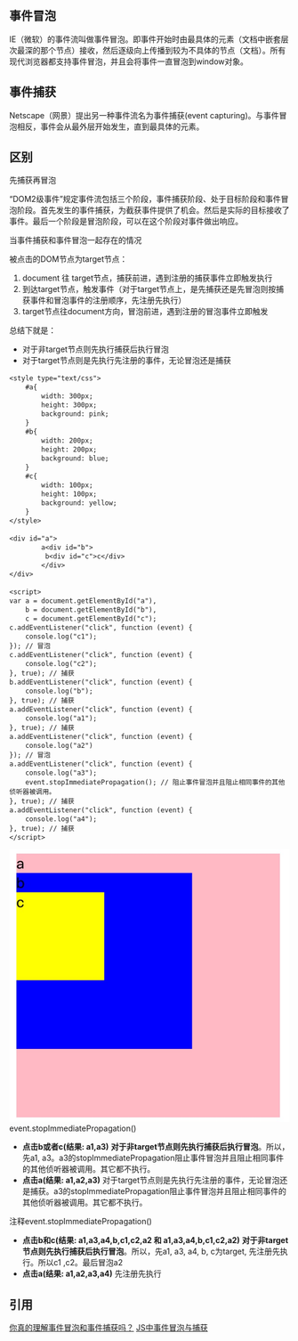 ## 事件冒泡
IE（微软）的事件流叫做事件冒泡。即事件开始时由最具体的元素（文档中嵌套层次最深的那个节点）接收，然后逐级向上传播到较为不具体的节点（文档）。所有现代浏览器都支持事件冒泡，并且会将事件一直冒泡到window对象。

## 事件捕获
Netscape（网景）提出另一种事件流名为事件捕获(event capturing)。与事件冒泡相反，事件会从最外层开始发生，直到最具体的元素。

## 区别
先捕获再冒泡

“DOM2级事件”规定事件流包括三个阶段，事件捕获阶段、处于目标阶段和事件冒泡阶段。首先发生的事件捕获，为截获事件提供了机会。然后是实际的目标接收了事件。最后一个阶段是冒泡阶段，可以在这个阶段对事件做出响应。

当事件捕获和事件冒泡一起存在的情况

被点击的DOM节点为target节点：
1. document 往 target节点，捕获前进，遇到注册的捕获事件立即触发执行
2. 到达target节点，触发事件（对于target节点上，是先捕获还是先冒泡则按捕获事件和冒泡事件的注册顺序，先注册先执行）
3. target节点往document方向，冒泡前进，遇到注册的冒泡事件立即触发

总结下就是：
* 对于非target节点则先执行捕获后执行冒泡
* 对于target节点则是先执行先注册的事件，无论冒泡还是捕获
```
<style type="text/css">
	#a{
	    width: 300px;
	    height: 300px;
	    background: pink;
	}
	#b{
	    width: 200px;
	    height: 200px;
	    background: blue;
	}
	#c{
	    width: 100px;
	    height: 100px;
	    background: yellow;
	}
</style>

<div id="a">
		a<div id="b">
    	 b<div id="c">c</div>
	    </div>
</div>

<script>
var a = document.getElementById("a"),
    b = document.getElementById("b"),
    c = document.getElementById("c");
c.addEventListener("click", function (event) {
    console.log("c1");
}); // 冒泡
c.addEventListener("click", function (event) {
    console.log("c2");
}, true); // 捕获
b.addEventListener("click", function (event) {
    console.log("b");
}, true); // 捕获
a.addEventListener("click", function (event) {
    console.log("a1");
}, true); // 捕获
a.addEventListener("click", function (event) {
    console.log("a2")
}); // 冒泡
a.addEventListener("click", function (event) {
    console.log("a3");
    event.stopImmediatePropagation(); // 阻止事件冒泡并且阻止相同事件的其他侦听器被调用。
}, true); // 捕获
a.addEventListener("click", function (event) {
    console.log("a4");
}, true); // 捕获
</script>
```
![](https://github.com/wangyuanfen/study-notes/blob/master/image/1566917010988.jpg?raw=true)
event.stopImmediatePropagation()
* **点击b或者c(结果: a1,a3)**
**对于非target节点则先执行捕获后执行冒泡**。所以，先a1, a3。a3的stopImmediatePropagation阻止事件冒泡并且阻止相同事件的其他侦听器被调用。其它都不执行。
* **点击a(结果: a1,a2,a3)**
对于target节点则是先执行先注册的事件，无论冒泡还是捕获。a3的stopImmediatePropagation阻止事件冒泡并且阻止相同事件的其他侦听器被调用。其它都不执行。

注释event.stopImmediatePropagation()
* **点击b和c(结果: a1,a3,a4,b,c1,c2,a2 和 a1,a3,a4,b,c1,c2,a2)**
**对于非target节点则先执行捕获后执行冒泡**。所以，先a1, a3, a4, b, c为target, 先注册先执行。所以c1 ,c2。最后冒泡a2
* **点击a(结果: a1,a2,a3,a4)**
先注册先执行

## 引用
[你真的理解事件冒泡和事件捕获吗？](https://segmentfault.com/a/1190000012729080)
[JS中事件冒泡与捕获](https://segmentfault.com/a/1190000005654451)
